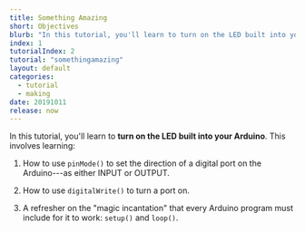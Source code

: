 ```yaml
---
title: Something Amazing
short: Objectives
blurb: "In this tutorial, you'll learn to turn on the LED built into your Arduino."
index: 1
tutorialIndex: 2
tutorial: "somethingamazing"
layout: default
categories: 
  - tutorial
  - making
date: 20191011
release: now
---
```


In this tutorial, you'll learn to **turn on the LED built into your Arduino**. This involves learning:

1. How to use `pinMode()` to set the direction of a digital port on the Arduino---as either INPUT or OUTPUT.

1. How to use `digitalWrite()` to turn a port on.

1. A refresher on the "magic incantation" that every Arduino program must include for it to work: `setup()` and `loop()`.

